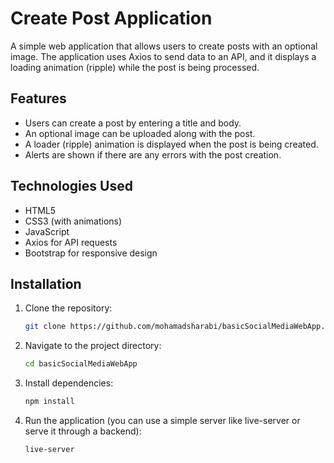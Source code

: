 # Create Post Application

A simple web application that allows users to create posts with an optional image. The application uses Axios to send data to an API, and it displays a loading animation (ripple) while the post is being processed.

## Features

- Users can create a post by entering a title and body.
- An optional image can be uploaded along with the post.
- A loader (ripple) animation is displayed when the post is being created.
- Alerts are shown if there are any errors with the post creation.

## Technologies Used

- HTML5
- CSS3 (with animations)
- JavaScript
- Axios for API requests
- Bootstrap for responsive design

## Installation

1. Clone the repository:

   ```bash
   git clone https://github.com/mohamadsharabi/basicSocialMediaWebApp.git

2. Navigate to the project directory:

   ```bash
   cd basicSocialMediaWebApp

3. Install dependencies:

   ```bash
   npm install

4. Run the application (you can use a simple server like live-server or serve it through a backend):

   ```bash
   live-server


